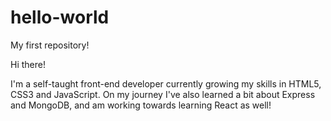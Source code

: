 # hello-world
My first repository!

Hi there!

I'm a self-taught front-end developer currently growing my skills in HTML5, CSS3 and JavaScript. 
On my journey I've also learned a bit about Express and MongoDB, and am working towards learning React as well!
